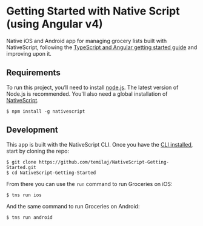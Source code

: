 # Getting Started with Native Script (using Angular v4)
Native iOS and Android app for managing grocery lists built with NativeScript, following the [TypeScript and Angular getting started guide](http://docs.nativescript.org/angular/tutorial/ng-chapter-0) and improving upon it.

## Requirements
To run this project, you’ll need to install [node.js](https://nodejs.org/en/). The latest version of Node.js is recommended. You'll also need a global installation of [NativeScript](https://www.nativescript.org/ ). 

```
$ npm install -g nativescript
```

## Development

This app is built with the NativeScript CLI. Once you have the [CLI installed](https://docs.nativescript.org/start/quick-setup), start by cloning the repo:

```
$ git clone https://github.com/temilaj/NativeScript-Getting-Started.git
$ cd NativeScript-Getting-Started
```

From there you can use the `run` command to run Groceries on iOS:

```
$ tns run ios
```

And the same command to run Groceries on Android:

```
$ tns run android
```